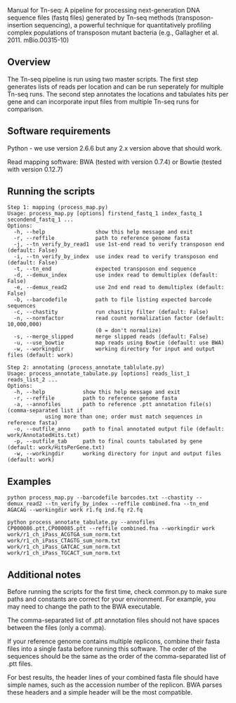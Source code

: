 Manual for Tn-seq: A pipeline for processing next-generation DNA sequence files (fastq files) generated by Tn-seq methods (transposon-insertion sequencing), a powerful technique for quantitatively profiling complex populations of transposon mutant bacteria (e.g., Gallagher et al. 2011. mBio.00315-10)

Overview
---------------------
The Tn-seq pipeline is run using two master scripts. The first step generates
lists of reads per location and can be run seperately for multiple Tn-seq runs.
The second step annotates the locations and tabulates hits per gene and can
incorporate input files from multiple Tn-seq runs for comparison.

Software requirements
---------------------
Python - we use version 2.6.6 but any 2.x version above that should work.

Read mapping software:
BWA (tested with version 0.7.4) or Bowtie (tested with version 0.12.7)

Running the scripts
---------------------
```
Step 1: mapping (process_map.py)
Usage: process_map.py [options] firstend_fastq_1 index_fastq_1 secondend_fastq_1 ...
Options:
  -h, --help                show this help message and exit
  -r, --reffile             path to reference genome fasta
  -j, --tn_verify_by_read1  use 1st-end read to verify transposon end (default: False)
  -i, --tn_verify_by_index  use index read to verify transposon end (default: False)
  -t, --tn_end              expected transposon end sequence
  -d, --demux_index         use index read to demultiplex (default: False)
  -e, --demux_read2         use 2nd end read to demultiplex (default: False)
  -b, --barcodefile         path to file listing expected barcode sequences
  -c, --chastity            run chastity filter (default: False)
  -n, --normfactor          read count normalization factor (default: 10,000,000)
                            (0 = don't normalize)
  -s, --merge_slipped       merge slipped reads (default: False)
  -u, --use_bowtie          map reads using Bowtie (default: use BWA)
  -w, --workingdir          working directory for input and output files (default: work)

Step 2: annotating (process_annotate_tablulate.py)
Usage: process_annotate_tabulate.py [options] reads_list_1 reads_list_2 ...
Options:
  -h, --help            show this help message and exit
  -r, --reffile         path to reference genome fasta
  -a, --annofiles       path to reference .ptt annotation file(s) (comma-separated list if
			using more than one; order must match sequences in reference fasta)
  -o, --outfile_anno    path to final annotated output file (default: work/AnnotatedHits.txt)
  -p, --outfile_tab     path to final counts tabulated by gene (default: work/HitsPerGene.txt)
  -w, --workingdir      working directory for input and output files (default: work)
```

Examples
---------------------
```
python process_map.py --barcodefile barcodes.txt --chastity --demux_read2 --tn_verify_by_index --reffile combined.fna --tn_end AGACAG --workingdir work r1.fq ind.fq r2.fq

python process_annotate_tabulate.py --annofiles CP000086.ptt,CP000085.ptt --reffile combined.fna --workingdir work work/r1_ch_iPass_ACGTGA_sum_norm.txt work/r1_ch_iPass_CTAGTG_sum_norm.txt work/r1_ch_iPass_GATCAC_sum_norm.txt work/r1_ch_iPass_TGCACT_sum_norm.txt
```

Additional notes
---------------------
Before running the scripts for the first time, check common.py to make sure paths and constants are correct for your environment. For example, you may need to change the path to the BWA executable.

The comma-separated list of .ptt annotation files should not have spaces between the files (only a comma).

If your reference genome contains multiple replicons, combine their fasta files into a single fasta before running this software. The order of the sequences should be the same as the order of the comma-separated list of .ptt files.

For best results, the header lines of your combined fasta file should have simple names, such as the accession number of the replicon. BWA parses these headers and a simple header will be the most compatible.
